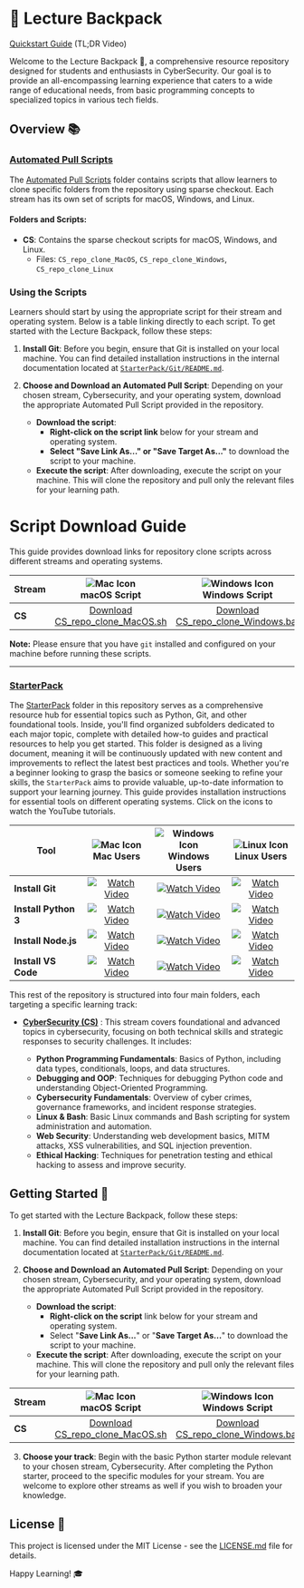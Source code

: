# 🎒 Lecture Backpack

[Quickstart Guide](https://youtu.be/M2MO06bIJRI) (TL;DR Video)

Welcome to the Lecture Backpack 🚀, a comprehensive resource repository designed for students and enthusiasts in CyberSecurity. Our goal is to provide an all-encompassing learning experience that caters to a wide range of educational needs, from basic programming concepts to specialized topics in various tech fields.

## Overview 📚

### [Automated Pull Scripts](Automated%20Pull%20Scripts/)

The [Automated Pull Scripts](Automated%20Pull%20Scripts/) folder contains scripts that allow learners to clone specific folders from the repository using sparse checkout. Each stream has its own set of scripts for macOS, Windows, and Linux.

#### Folders and Scripts:

- **CS**: Contains the sparse checkout scripts for macOS, Windows, and Linux.
  - Files: `CS_repo_clone_MacOS`, `CS_repo_clone_Windows`, `CS_repo_clone_Linux`

### Using the Scripts

Learners should start by using the appropriate script for their stream and operating system. Below is a table linking directly to each script. To get started with the Lecture Backpack, follow these steps:

1. **Install Git**: Before you begin, ensure that Git is installed on your local machine. You can find detailed installation instructions in the internal documentation located at [`StarterPack/Git/README.md`](StarterPack/Git/README.md).

2. **Choose and Download an Automated Pull Script**: Depending on your chosen stream, Cybersecurity, and your operating system, download the appropriate Automated Pull Script provided in the repository.

   - **Download the script**:
     - **Right-click on the script link** below for your stream and operating system.
     - **Select "Save Link As..." or "Save Target As..."** to download the script to your machine.
   - **Execute the script**: After downloading, execute the script on your machine. This will clone the repository and pull only the relevant files for your learning path.

# Script Download Guide

This guide provides download links for repository clone scripts across different streams and operating systems.

| Stream | ![Mac Icon](https://img.icons8.com/color/48/000000/mac-os.png)<br>macOS Script | ![Windows Icon](https://img.icons8.com/color/48/000000/windows-10.png)<br>Windows Script | ![Linux Icon](https://img.icons8.com/color/48/000000/linux.png)<br>Linux Script |
|--------|:-------------------------------------------------------------------------------:|:---------------------------------------------------------------------------------------:|:--------------------------------------------------------------------------------:|
| **CS** | [Download CS_repo_clone_MacOS.sh](https://raw.githubusercontent.com/skills-cogrammar/C8-Lecture-Backpack/main/Automated%20Pull%20Scripts/CS/CS_repo_clone_MacOS.sh) | [Download CS_repo_clone_Windows.bat](https://raw.githubusercontent.com/skills-cogrammar/C8-Lecture-Backpack/main/Automated%20Pull%20Scripts/CS/CS_repo_clone_Windows.bat) | [Download CS_repo_clone_Linux.sh](https://raw.githubusercontent.com/skills-cogrammar/C8-Lecture-Backpack/main/Automated%20Pull%20Scripts/CS/CS_repo_clone_Linux.sh) |

**Note:** Please ensure that you have `git` installed and configured on your machine before running these scripts.

---

### [StarterPack](StarterPack/)

The [StarterPack](StarterPack/) folder in this repository serves as a comprehensive resource hub for essential topics such as Python, Git, and other foundational tools. Inside, you'll find organized subfolders dedicated to each major topic, complete with detailed how-to guides and practical resources to help you get started. This folder is designed as a living document, meaning it will be continuously updated with new content and improvements to reflect the latest best practices and tools. Whether you're a beginner looking to grasp the basics or someone seeking to refine your skills, the `StarterPack` aims to provide valuable, up-to-date information to support your learning journey.
This guide provides installation instructions for essential tools on different operating systems. Click on the icons to watch the YouTube tutorials.

| Tool               | ![Mac Icon](https://img.icons8.com/color/48/000000/mac-os.png)<br> Mac Users | ![Windows Icon](https://img.icons8.com/color/48/000000/windows-10.png) <br>Windows Users | ![Linux Icon](https://img.icons8.com/color/48/000000/linux.png)<br> Linux Users |
|--------------------|:-------------------------------------------------------------------------------------------------:|:---------------------------------------------------------------------------------------------------------------:|:---------------------------------------------------------------------------------------------------------------:|
| **Install Git**    | [![Watch Video](https://img.youtube.com/vi/An27idB9JEk/0.jpg)](https://youtu.be/An27idB9JEk)       | [![Watch Video](https://img.youtube.com/vi/EA2EACFEy24/0.jpg)](https://youtu.be/EA2EACFEy24)                       | [![Watch Video](https://img.youtube.com/vi/xDFkpfgCc9g/0.jpg)](https://youtu.be/xDFkpfgCc9g)                       |
| **Install Python 3**| [![Watch Video](https://img.youtube.com/vi/49UvPYzWAIY/0.jpg)](https://youtu.be/49UvPYzWAIY)       | [![Watch Video](https://img.youtube.com/vi/UWkjSlzgaco/0.jpg)](https://youtu.be/UWkjSlzgaco)                       | [![Watch Video](https://img.youtube.com/vi/joNQhiMbhF0/0.jpg)](https://youtu.be/joNQhiMbhF0)                       |
| **Install Node.js** | [![Watch Video](https://img.youtube.com/vi/zjIw6UEtIgM/0.jpg)](https://youtu.be/zjIw6UEtIgM)       | [![Watch Video](https://img.youtube.com/vi/TD5_w54nXc0/0.jpg)](https://youtu.be/TD5_w54nXc0)                       | [![Watch Video](https://img.youtube.com/vi/GHoOoayCQlY/0.jpg)](https://youtu.be/GHoOoayCQlY)                       |
| **Install VS Code** | [![Watch Video](https://img.youtube.com/vi/fF3bKKUT3CA/0.jpg)](https://youtu.be/fF3bKKUT3CA)       | [![Watch Video](https://img.youtube.com/vi/eo0AIDL62hg/0.jpg)](https://youtu.be/eo0AIDL62hg)                       | [![Watch Video](https://img.youtube.com/vi/ARu5TFncXsg/0.jpg)](https://youtu.be/ARu5TFncXsg)                       |


This rest of the repository is structured into four main folders, each targeting a specific learning track:

- **[CyberSecurity (CS)](CyberSecurity%20(CS)/)** : This stream covers foundational and advanced topics in cybersecurity, focusing on both technical skills and strategic responses to security challenges. It includes:

  - **Python Programming Fundamentals**: Basics of Python, including data types, conditionals, loops, and data structures.
  - **Debugging and OOP**: Techniques for debugging Python code and understanding Object-Oriented Programming.
  - **Cybersecurity Fundamentals**: Overview of cyber crimes, governance frameworks, and incident response strategies.
  - **Linux & Bash**: Basic Linux commands and Bash scripting for system administration and automation.
  - **Web Security**: Understanding web development basics, MITM attacks, XSS vulnerabilities, and SQL injection prevention.
  - **Ethical Hacking**: Techniques for penetration testing and ethical hacking to assess and improve security.

## Getting Started 🚦

To get started with the Lecture Backpack, follow these steps:

1. **Install Git**: Before you begin, ensure that Git is installed on your local machine. You can find detailed installation instructions in the internal documentation located at [`StarterPack/Git/README.md`](StarterPack/Git/README.md).

2. **Choose and Download an Automated Pull Script**: Depending on your chosen stream, Cybersecurity, and your operating system, download the appropriate Automated Pull Script provided in the repository.

   - **Download the script**:
     - **Right-click on the script** link below for your stream and operating system.
     - Select "**Save Link As...**" or "**Save Target As...**" to download the script to your machine.
   - **Execute the script**: After downloading, execute the script on your machine. This will clone the repository and pull only the relevant files for your learning path.

| Stream | ![Mac Icon](https://img.icons8.com/color/48/000000/mac-os.png)<br>macOS Script | ![Windows Icon](https://img.icons8.com/color/48/000000/windows-10.png)<br>Windows Script | ![Linux Icon](https://img.icons8.com/color/48/000000/linux.png)<br>Linux Script |
|--------|:-------------------------------------------------------------------------------:|:---------------------------------------------------------------------------------------:|:--------------------------------------------------------------------------------:|
| **CS** | [Download CS_repo_clone_MacOS.sh](https://raw.githubusercontent.com/skills-cogrammar/C8-Lecture-Backpack/main/Automated%20Pull%20Scripts/CS/CS_repo_clone_MacOS.sh) | [Download CS_repo_clone_Windows.bat](https://raw.githubusercontent.com/skills-cogrammar/C8-Lecture-Backpack/main/Automated%20Pull%20Scripts/CS/CS_repo_clone_Windows.bat) | [Download CS_repo_clone_Linux.sh](https://raw.githubusercontent.com/skills-cogrammar/C8-Lecture-Backpack/main/Automated%20Pull%20Scripts/CS/CS_repo_clone_Linux.sh) |


3. **Choose your track**: Begin with the basic Python starter module relevant to your chosen stream, Cybersecurity. After completing the Python starter, proceed to the specific modules for your stream. You are welcome to explore other streams as well if you wish to broaden your knowledge.

## License 📄

This project is licensed under the MIT License - see the [LICENSE.md](LICENSE) file for details.

Happy Learning! 🎓
